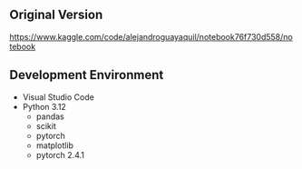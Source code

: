 ## Original Version ##
https://www.kaggle.com/code/alejandroguayaquil/notebook76f730d558/notebook

## Development Environment ##
- Visual Studio Code
- Python 3.12
    - pandas
    - scikit
    - pytorch
    - matplotlib
    - pytorch 2.4.1